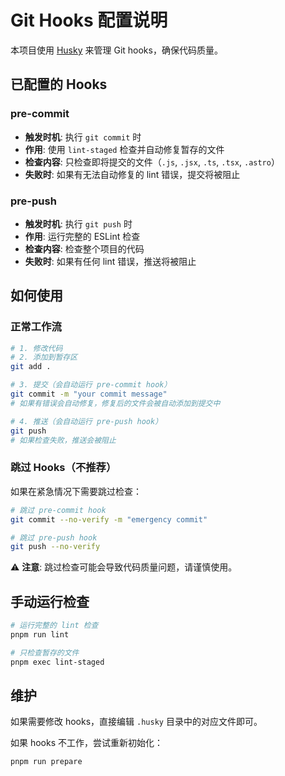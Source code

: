 # Git Hooks 配置说明

本项目使用 [Husky](https://typicode.github.io/husky/) 来管理 Git hooks，确保代码质量。

## 已配置的 Hooks

### pre-commit
- **触发时机**: 执行 `git commit` 时
- **作用**: 使用 `lint-staged` 检查并自动修复暂存的文件
- **检查内容**: 只检查即将提交的文件（`.js`, `.jsx`, `.ts`, `.tsx`, `.astro`）
- **失败时**: 如果有无法自动修复的 lint 错误，提交将被阻止

### pre-push  
- **触发时机**: 执行 `git push` 时
- **作用**: 运行完整的 ESLint 检查
- **检查内容**: 检查整个项目的代码
- **失败时**: 如果有任何 lint 错误，推送将被阻止

## 如何使用

### 正常工作流

```bash
# 1. 修改代码
# 2. 添加到暂存区
git add .

# 3. 提交（会自动运行 pre-commit hook）
git commit -m "your commit message"
# 如果有错误会自动修复，修复后的文件会被自动添加到提交中

# 4. 推送（会自动运行 pre-push hook）
git push
# 如果检查失败，推送会被阻止
```

### 跳过 Hooks（不推荐）

如果在紧急情况下需要跳过检查：

```bash
# 跳过 pre-commit hook
git commit --no-verify -m "emergency commit"

# 跳过 pre-push hook
git push --no-verify
```

⚠️ **注意**: 跳过检查可能会导致代码质量问题，请谨慎使用。

## 手动运行检查

```bash
# 运行完整的 lint 检查
pnpm run lint

# 只检查暂存的文件
pnpm exec lint-staged
```

## 维护

如果需要修改 hooks，直接编辑 `.husky` 目录中的对应文件即可。

如果 hooks 不工作，尝试重新初始化：

```bash
pnpm run prepare
```

